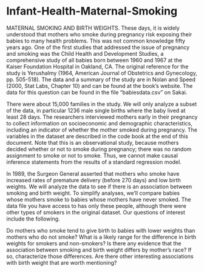 # Infant-Health-Maternal-Smoking
MATERNAL SMOKING AND BIRTH WEIGHTS. These days, it is widely understood that mothers who smoke during pregnancy risk exposing their babies to many health problems. This was not common knowledge fifty years ago. One of the first studies that addressed the issue of pregnancy and smoking was the Child Health and Development Studies, a comprehensive study of all babies born between 1960 and 1967 at the Kaiser Foundation Hospital in Oakland, CA. The original reference for the study is Yerushalmy (1964, American Journal of Obstetrics and Gynecology, pp. 505-518). The data and a summary of the study are in Nolan and Speed (2000, Stat Labs, Chapter 10) and can be found at the book’s website.
The data for this question can be found in the file “babiesdata.csv” on Sakai.

There were about 15,000 families in the study. We will only analyze a subset of the data, in particular 1236 male single births where the baby lived at least 28 days. The researchers interviewed mothers early in their pregnancy to collect information on socioeconomic and demographic characteristics, including an indicator of whether the mother smoked during pregnancy. The variables in the dataset are described in the code book at the end of this document.
Note that this is an observational study, because mothers decided whether or not to smoke during pregnancy; there was no random assignment to smoke or not to smoke. Thus, we cannot make causal inference statements from the results of a standard regression model.

In 1989, the Surgeon General asserted that mothers who smoke have increased rates of premature delivery (before 270 days) and low birth weights. We will analyze the data to see if there is an association between smoking and birth weight. To simplify analyses, we’ll compare babies whose mothers smoke to babies whose mothers have never smoked. The data file you have access to has only these people, although there were other types of smokers in the original dataset.
Our questions of interest include the following.

Do mothers who smoke tend to give birth to babies with lower weights than mothers who do not smoke?
What is a likely range for the difference in birth weights for smokers and non-smokers?
Is there any evidence that the association between smoking and birth weight differs by mother’s race? If so, characterize those differences.
Are there other interesting associations with birth weight that are worth mentioning?
